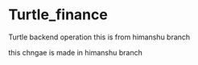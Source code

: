 # Turtle_finance
Turtle backend operation
this is from himanshu branch


this chngae is made in himanshu branch
